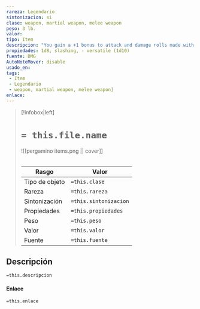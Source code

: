 ```yaml
---
rareza: Legendario
sintonizacion: si
clase: weapon, martial weapon, melee weapon
peso: 3 lb.
valor: 
tipo: Item
descripcion: "You gain a +1 bonus to attack and damage rolls made with this magic weapon. While the sword is on your person, you also gain a +1 bonus to saving throws. Luck. If the sword is on your person, you can call on its luck (no action required) to reroll one attack roll, ability check, or saving throw you dislike. You must use the second roll. This property can&#x27;t be used again until the next dawn. Wish. The sword has 1d4 - 1 charges. While holding it, you can use an action to expend 1 charge and cast the wish spell from it. This property can&#x27;t be used again until the next dawn. The sword loses this property if it has no charges. Versatile. This weapon can be used with one or two hands. A damage value in parentheses appears with the property—the damage when the weapon is used with two hands to make a melee attack."
propiedades: 1d8, slashing, - versatile (1d10)
fuente: DMG
AutoNoteMover: disable
usado_en:  
tags: 
 - Item
 - Legendario
 - weapon, martial weapon, melee weapon]
enlace: 
---
```


> [!infobox|left]
>  # `= this.file.name`
> ![[pergamino items.png || cover]]
> ######   
> |Rasgo | Valor |
> | --- | --- |
> | Tipo de objeto| `=this.clase`|
>  | Rareza| `=this.rareza`|
> | Sintonización | `=this.sintonizacion` |
> | Propiedades | `=this.propiedades` |
>  | Peso | `=this.peso` |
> | Valor | `=this.valor` |
> | Fuente | `=this.fuente` |


## Descripción
`=this.descripcion`

#### Enlace
`=this.enlace`